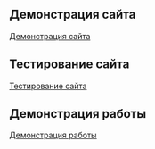 ## Демонстрация сайта
[Демонстрация сайта](https://artem-viktorovich.github.io/for-beginners/index.html)


## Тестирование сайта
[Тестирование сайта](https://artem-viktorovich.github.io/creating_syte/index.html)


## Демонстрация работы
[Демонстрация работы](https://artem-viktorovich.github.io/internship/index.html)
